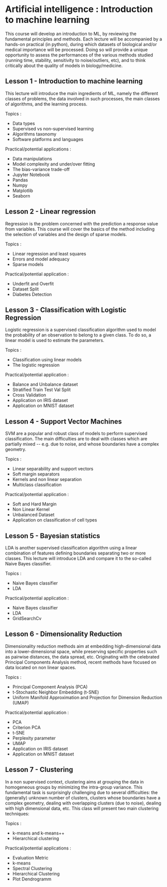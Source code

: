 # Artificial intelligence : Introduction to machine learning

This course will develop an introduction to ML, by reviewing the fundamental principles and methods. Each lecture will be accompanied by a hands-on practical (in python), during which datasets of biological and/or medical importance will be processed. Doing so will provide a unique opportunity to assess the performances of the various methods studied (running time, stability, sensitivity to noise/outliers, etc), and to think critically about the quality of models in biology/medicine.

## Lesson 1 - Introduction to machine learning
This lecture will introduce the main ingredients of ML, namely the different classes of problems, the data involved in such processes, the main classes of algorithms, and the learning process.

Topics :
- Data types
- Supervised vs non-supervised learning
- Algorithms taxonomy
- Software platforms and languages

Practical/potential applications :
- Data manipulations
- Model complexity and under/over fitting
- The bias-variance trade-off
- Jupyter Notebook
- Pandas
- Numpy
- Matplotlib
- Seaborn

## Lesson 2 - Linear regression 

Regression is the problem concerned with the prediction a response value from variables. This course will cover the basics of the method including the selection of variables and the design of sparse models.

Topics :
- Linear regression and least squares 
- Errors and model adequacy 
- Sparse models

Practical/potential application :
- Underfit and Overfit
- Dataset Split
- Diabetes Detection

## Lesson 3 - Classification with Logistic Regression

Logistic regression is a supervised classification algorithm used to model the probability of an observation to belong to a given class. To do so, a linear model is used to estimate the parameters.

Topics :
- Classification using linear models
- The logistic regression

Practical/potential application :
- Balance and Unbalance dataset
- Stratified Train Test Val Split
- Cross Validation
- Application on IRIS dataset
- Application on MNIST dataset

## Lesson 4 - Support Vector Machines

SVM are a popular and robust class of models to perform supervised classification. The main difficulties are to deal with classes which are partially mixed -- e.g. due to noise, and whose boundaries have a complex geometry.

Topics :
- Linear separability and support vectors
- Soft margin separators 
- Kernels and non linear separation 
- Multiclass classification

Practical/potential application :
- Soft and Hard Margin
- Non Linear Kernel
- Unbalanced Dataset
- Application on classification of cell types

## Lesson 5 - Bayesian statistics

LDA is another supervised classification algorithm using a linear combination of features defining boundaries separating two or more classes. This lecture will introduce LDA and compare it to the so-called Naive Bayes classifier.

Topics :
- Naive Bayes classifier
- LDA

Practical/potential application :
- Naive Bayes classifier
- LDA
- GridSearchCv

## Lesson 6 - Dimensionality Reduction

Dimensionality reduction methods aim at embedding high-dimensional data into a lower-dimensional space, while preserving specific properties such as pairwise distances, the data spread, etc. Originating with the celebrated Principal Components Analysis method, recent methods have focused on data located on non linear spaces.

Topics :
- Principal Component Analysis (PCA)
- t-Stochastic Neighbor Embedding (t-SNE)
- Uniform Manifold Approximation and Projection for Dimension Reduction (UMAP)

Practical/potential application :
- PCA
- Criterion PCA
- t-SNE
- Perplexity parameter
- UMAP
- Application on IRIS dataset
- Application on MNIST dataset

## Lesson 7 - Clustering

In a non supervised context, clustering aims at grouping the data in homogeneous groups by minimizing the intra-group variance.  This fundamental task is surprisingly challenging due to several difficulties: the (generally) unknown number of clusters, clusters whose boundaries have a complex geometry, dealing with overlapping clusters (due to noise), dealing with high dimensional data, etc. This class will present two main clustering techniques:

Topics :
- k-means and k-means++
- Hierarchical clustering

Practical/potential applications :
- Evaluation Metric
- k-means
- Spectral Clustering
- Hierarchical Clustering
- Plot Dendrogramm


